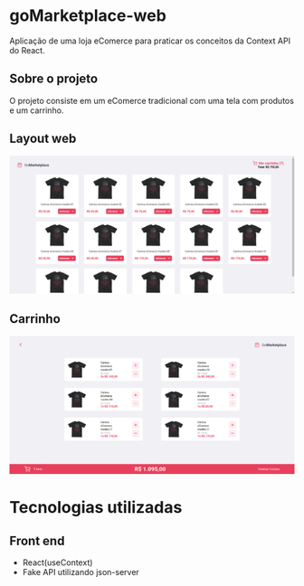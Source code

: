 # goMarketplace-web
Aplicação de uma loja eComerce para praticar os conceitos da Context API do React.

## Sobre o projeto

O projeto consiste em um eComerce tradicional com uma tela com produtos e um carrinho.

## Layout web

![Web 1](https://github.com/acferlucas/goMarketplace-web/blob/main/public/goMarktplaceHome.png)

## Carrinho
![Web 2](https://github.com/acferlucas/goMarketplace-web/blob/main/public/marketplace.png)


# Tecnologias utilizadas
## Front end
- React(useContext)
- Fake API utilizando json-server

